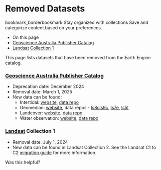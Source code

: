  
#  Removed Datasets 
bookmark_borderbookmark Stay organized with collections  Save and categorize content based on your preferences.
  * On this page
  * [Geoscience Australia Publisher Catalog](https://developers.google.com/earth-engine/datasets/reference/removed_datasets#geoscience_australia_publisher_catalog)
  * [Landsat Collection 1](https://developers.google.com/earth-engine/datasets/reference/removed_datasets#landsat_collection_1)


This page lists datasets that have been removed from the Earth Engine catalog.
### [Geoscience Australia Publisher Catalog](https://developers.google.com/earth-engine/datasets/publisher/geoscience-aus-cat)
  * Deprecation date: December 2024
  * Removal date: March 1, 2025
  * New data can be found: 
    * Intertidal: [website](https://knowledge.dea.ga.gov.au/data/product/dea-intertidal/), [data repo](https://data.dea.ga.gov.au/?prefix=derivative/ga_s2ls_intertidal_cyear_3/)
    * Geomedian: [website](https://knowledge.dea.ga.gov.au/data/product/dea-geometric-median-and-median-absolute-deviation-landsat/), data repos - [ls8cls9c](https://data.dea.ga.gov.au/?prefix=derivative/ga_ls8cls9c_gm_cyear_3/), [ls7e](https://data.dea.ga.gov.au/?prefix=derivative/ga_ls7e_gm_cyear_3/), [ls5t](https://data.dea.ga.gov.au/?prefix=derivative/ga_ls5t_gm_cyear_3/)
    * Landcover: [website](https://knowledge.dea.ga.gov.au/data/product/dea-land-cover-landsat/), [data repo](https://data.dea.ga.gov.au/?prefix=derivative/ga_ls_landcover_class_cyear_3/)
    * Water observation: [website](https://knowledge.dea.ga.gov.au/data/product/dea-water-observations-landsat/), [data repo](https://data.dea.ga.gov.au/?prefix=derivative/ga_ls_wo_3/2-0-0)


### [Landsat](https://developers.google.com/earth-engine/datasets/catalog/landsat) Collection 1
  * Removal date: July 1, 2024
  * New data can be found in Landsat Collection 2. See the Landsat C1 to C2 [migration guide](https://developers.google.com/earth-engine/landsat_c1_to_c2) for more information.


Was this helpful?

